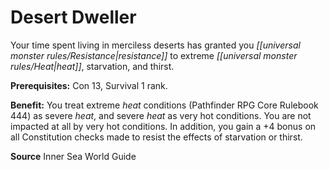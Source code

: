﻿---
cssclass: [feats]

---
# Desert Dweller

Your time spent living in merciless deserts has granted you _[[universal monster rules/Resistance|resistance]]_ to extreme _[[universal monster rules/Heat|heat]]_, starvation, and thirst.

**Prerequisites:** Con 13, Survival 1 rank.

**Benefit:** You treat extreme _heat_ conditions (Pathfinder RPG Core Rulebook 444) as severe _heat_, and severe _heat_ as very hot conditions. You are not impacted at all by very hot conditions. In addition, you gain a +4 bonus on all Constitution checks made to resist the effects of starvation or thirst.

**Source** Inner Sea World Guide